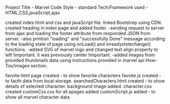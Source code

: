 Project Title - Marvel 
Code Style - standard
Tech/Framework used - HTML,CSS,javaScript,ajax


created index.html and css and javaScript file.
linked Bootstrep using CDN.
created heading in index page and added footer.
-sending request to server from ajax and loading the footer attribute from responded JSON from server.
-also printion "loading" and "successfully Done" message according to the loading state of page using onLoad() and inreadyststechange() functions.
-added SVG of marvel logo and changed text align property to left !important. it was previously center !important.
-added images from provided thumbnails data using instructions provided in marvel api How-Tos/images section.

favoite.html page created - to show favorite characters
favoite.js created - to facth data from local storage.
searchedCharacters.html created - to show details of selected character. 
background image added.
character.css created
customCss.css for all apages added
customScript.js added - to show all marvel character data